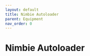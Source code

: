 ```yaml
---
layout: default
title: Nimbie Autoloader
parent: Equipment
nav_order: 0
---
```

# Nimbie Autoloader

